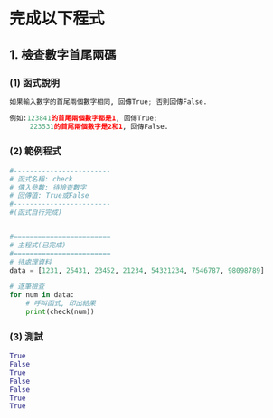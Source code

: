 # 完成以下程式

## 1. 檢查數字首尾兩碼

### (1) 函式說明
``` python
如果輸入數字的首尾兩個數字相同, 回傳True; 否則回傳False.

例如:123841的首尾兩個數字都是1, 回傳True;
     223531的首尾兩個數字是2和1, 回傳False.
```

### (2) 範例程式
``` python
#------------------------
# 函式名稱: check
# 傳入參數: 待檢查數字
# 回傳值: True或False
#------------------------
#(函式自行完成)


#========================
# 主程式(已完成)
#========================
# 待處理資料
data = [1231, 25431, 23452, 21234, 54321234, 7546787, 98098789]

# 逐筆檢查
for num in data:
    # 呼叫函式, 印出結果
    print(check(num))
```

### (3) 測試
``` python
True
False
True
False
False
True
True
```
